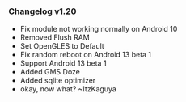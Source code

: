 ### Changelog v1.20
- Fix module not working normally on Android 10
- Removed Flush RAM
- Set OpenGLES to Default
- Fix random reboot on Android 13 beta 1
- Support Android 13 beta 1
- Added GMS Doze
- Added sqlite optimizer
- okay, now what? ~ItzKaguya
